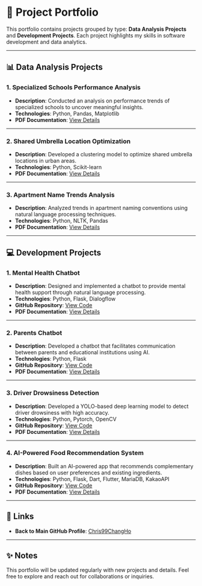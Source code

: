 # 📂 Project Portfolio

This portfolio contains projects grouped by type: **Data Analysis Projects** and **Development Projects**. Each project highlights my skills in software development and data analytics.

---

## 📊 Data Analysis Projects

### 1. **Specialized Schools Performance Analysis**
- **Description**: Conducted an analysis on performance trends of specialized schools to uncover meaningful insights.  
- **Technologies**: Python, Pandas, Matplotlib  
- **PDF Documentation**: [View Details](https://drive.google.com/file/d/1SxzoSeD8g3pyVqEmnKpA8h95oZ6ngU20/view?usp=drive_link)

---

### 2. **Shared Umbrella Location Optimization**
- **Description**: Developed a clustering model to optimize shared umbrella locations in urban areas.  
- **Technologies**: Python, Scikit-learn  
- **PDF Documentation**: [View Details](https://drive.google.com/file/d/10HGONT5rHDz-HydY4zBGWnZ1R4qLkjHw/view?usp=drive_link)

---

### 3. **Apartment Name Trends Analysis**
- **Description**: Analyzed trends in apartment naming conventions using natural language processing techniques.  
- **Technologies**: Python, NLTK, Pandas  
- **PDF Documentation**: [View Details](https://drive.google.com/file/d/137CsTaW-96G4QqJcZHa0s6qZlEvsfIKX/view?usp=drive_link)

---

## 💻 Development Projects

### 1. **Mental Health Chatbot**
- **Description**: Designed and implemented a chatbot to provide mental health support through natural language processing.  
- **Technologies**: Python, Flask, Dialogflow  
- **GitHub Repository**: [View Code](https://github.com/soneunrak/swproject10)  
- **PDF Documentation**: [View Details](https://drive.google.com/file/d/17w-sE09VjvmIPIOYXrdznsgBnfoqwA0A/view?usp=drive_link)

---

### 2. **Parents Chatbot**
- **Description**: Developed a chatbot that facilitates communication between parents and educational institutions using AI.  
- **Technologies**: Python, Flask  
- **GitHub Repository**: [View Code](https://github.com/Chris99ChangHo/Parents_chatbot)  
- **PDF Documentation**: [View Details](https://drive.google.com/file/d/1F0N3dyrd6yE-sMz74lDLn0AhWVMUObCN/view?usp=drive_link)

---

### 3. **Driver Drowsiness Detection**
- **Description**: Developed a YOLO-based deep learning model to detect driver drowsiness with high accuracy.  
- **Technologies**: Python, Pytorch, OpenCV  
- **GitHub Repository**: [View Code](https://github.com/signife/driver-drowsiness-detection)  
- **PDF Documentation**: [View Details](https://drive.google.com/file/d/1OQJ9tsxppuiFQxwar1Z8_AAndfIWrPBJ/view?usp=drive_link)

---

### 4. **AI-Powered Food Recommendation System**
- **Description**: Built an AI-powered app that recommends complementary dishes based on user preferences and existing ingredients.  
- **Technologies**: Python, Flask, Dart, Flutter, MariaDB, KakaoAPI  
- **GitHub Repository**: [View Code](https://github.com/Chris99ChangHo/bapsim)  
- **PDF Documentation**: [View Details](https://drive.google.com/file/d/1PyK5Zz35qj1D5HiohM3RCGrpi8_Teik9/view?usp=drive_link)

---

## 🔗 Links
- **Back to Main GitHub Profile**: [Chris99ChangHo](https://github.com/Chris99ChangHo)

---

## ✨ Notes
This portfolio will be updated regularly with new projects and details. Feel free to explore and reach out for collaborations or inquiries.
